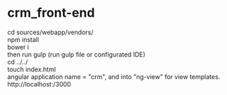 # crm_front-end

cd sources/webapp/vendors/
<br>
npm install
<br>
bower i
<br>
then run gulp (run gulp file or configurated IDE)
<br>
cd ../../
<br>
touch index.html 
<br>
angular application name = "crm", and into "ng-view" for view templates.
<br>
http://localhost:/3000